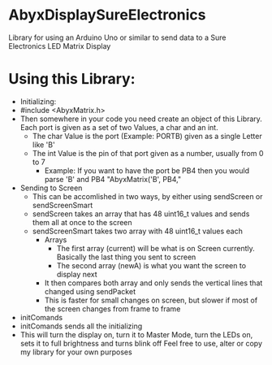 # AbyxDisplaySureElectronics
Library for using an Arduino Uno or similar to send data to a Sure Electronics LED Matrix Display

# Using this Library:
 * Initializing:
  * #include <AbyxMatrix.h>
  * Then somewhere in your code you need create an object of this Library. Each port is given as a set of two Values, a char and an int.
    * The char Value is the port (Example: PORTB) given as a single Letter like 'B'
    * The int Value is the pin of that port given as a number, usually from 0 to 7
      * Example: If you want to have the port be PB4 then you would parse 'B' and PB4 "AbyxMatrix('B', PB4,"
 * Sending to Screen
   * This can be accomlished in two ways, by either using sendScreen or sendScreenSmart
    * sendScreen takes an array that has 48 uint16_t values and sends them all at once to the screen
    * sendScreenSmart takes two array with 48 uint16_t values each
      * Arrays
        * The first array (current) will be what is on Screen currently. Basically the last thing you sent to screen
        * The second array (newA) is what you want the screen to display next
      * It then compares both array and only sends the vertical lines that changed using sendPacket
      * This is faster for small changes on screen, but slower if most of the screen changes from frame to frame
 * initComands
  * initComands sends all the initializing
   * This will turn the display on, turn it to Master Mode, turn the LEDs on, sets it to full brightness and turns blink off
Feel free to use, alter or copy my library for your own purposes
